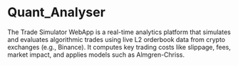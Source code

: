 # Quant_Analyser
The Trade Simulator WebApp is a real-time analytics platform that simulates and evaluates algorithmic trades using live L2 orderbook data from crypto exchanges (e.g., Binance). It computes key trading costs like slippage, fees, market impact, and applies models such as Almgren-Chriss. 
